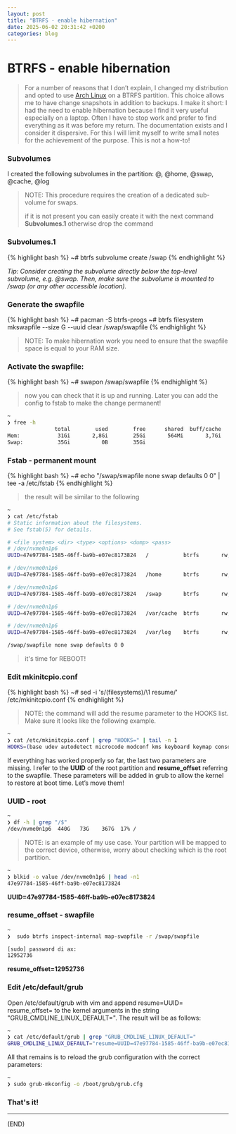 ```yaml
---
layout: post
title: "BTRFS - enable hibernation"
date: 2025-06-02 20:31:42 +0200
categories: blog
---
```


# BTRFS - enable hibernation

> For a number of reasons that I don’t explain, I changed my distribution and opted to use [Arch Linux](https://archlinux.org/) on a BTRFS partition. This choice allows me to have change snapshots in addition to backups. I make it short: I had the need to enable hibernation because I find it very useful especially on a laptop. Often I have to stop work and prefer to find everything as it was before my return. The documentation exists and I consider it dispersive. For this I will limit myself to write small notes for the achievement of the purpose. This is not a how-to!

### Subvolumes 

I created the following subvolumes in the partition: @, @home, @swap, @cache, @log 

> NOTE: This procedure requires the creation of a dedicated sub-volume for swaps. 
>
> if it is not present you can easily create it with the next command **Subvolumes.1** otherwise drop the command

### Subvolumes.1 

{% highlight bash %}
~# btrfs subvolume create /swap
{% endhighlight %}

*Tip: Consider creating the subvolume directly below the top-level subvolume, e.g. @swap. Then, make sure the subvolume is mounted to /swap (or any other accessible location).*

### Generate the swapfile

{% highlight bash %}
~# pacman -S btrfs-progs
~# btrfs filesystem mkswapfile --size <your ram size>G --uuid clear /swap/swapfile
{% endhighlight %}

> NOTE: To make hibernation work you need to ensure that the swapfile space is equal to your RAM size. 

### Activate the swapfile:

{% highlight bash %}
~# swapon /swap/swapfile
{% endhighlight %}

> now you can check that it is up and running. Later you can add the config to fstab to make the change permanent!

```bash
~ 
❯ free -h
               total        used        free      shared  buff/cache   available
Mem:            31Gi       2,8Gi        25Gi       564Mi       3,7Gi        28Gi
Swap:           35Gi          0B        35Gi
```

### Fstab - permanent mount  

{% highlight bash %}
~# echo "/swap/swapfile none swap defaults 0 0" | tee -a /etc/fstab
{% endhighlight %}

> the result will be similar to the following

```bash
~ 
❯ cat /etc/fstab
# Static information about the filesystems.
# See fstab(5) for details.

# <file system> <dir> <type> <options> <dump> <pass>
# /dev/nvme0n1p6
UUID=47e97784-1585-46ff-ba9b-e07ec8173824	/         	btrfs     	rw,relatime,ssd,discard=async,space_cache=v2,subvol=/@	0 0

# /dev/nvme0n1p6
UUID=47e97784-1585-46ff-ba9b-e07ec8173824	/home     	btrfs     	rw,relatime,ssd,discard=async,space_cache=v2,subvol=/@home	0 0

# /dev/nvme0n1p6
UUID=47e97784-1585-46ff-ba9b-e07ec8173824	/swap     	btrfs     	rw,relatime,ssd,discard=async,space_cache=v2,subvol=/@swap	0 0

# /dev/nvme0n1p6
UUID=47e97784-1585-46ff-ba9b-e07ec8173824	/var/cache	btrfs     	rw,relatime,ssd,discard=async,space_cache=v2,subvol=/@cache	0 0

# /dev/nvme0n1p6
UUID=47e97784-1585-46ff-ba9b-e07ec8173824	/var/log  	btrfs     	rw,relatime,ssd,discard=async,space_cache=v2,subvol=/@log	0 0

/swap/swapfile none swap defaults 0 0
```

> it's time for REBOOT!

### Edit mkinitcpio.conf

{% highlight bash %}
~# sed -i 's/\(filesystems\)/\1 resume/' /etc/mkinitcpio.conf
{% endhighlight %}

> NOTE: the command will add the resume parameter to the HOOKS list. Make sure it looks like the following example. 

```bash
~ 
❯ cat /etc/mkinitcpio.conf | grep "HOOKS=" | tail -n 1      
HOOKS=(base udev autodetect microcode modconf kms keyboard keymap consolefont block filesystems resume fsck grub-btrfs-overlayfs)
```

If everything has worked properly so far, the last two parameters are missing. I refer to the **UUID** of the root partition and **resume_offset** referring to the swapfile. These parameters will be added in grub to allow the kernel to restore at boot time. 
Let’s move them!

### UUID - root 

```bash
~ 
❯ df -h | grep "/$"
/dev/nvme0n1p6  440G   73G    367G  17% /
```

> NOTE: is an example of my use case. Your partition will be mapped to the correct device, otherwise, worry about checking which is the root partition. 

```bash
~ 
❯ blkid -o value /dev/nvme0n1p6 | head -n1 
47e97784-1585-46ff-ba9b-e07ec8173824
```

**UUID=47e97784-1585-46ff-ba9b-e07ec8173824**

### resume_offset - swapfile

```bash
~ 
❯  sudo btrfs inspect-internal map-swapfile -r /swap/swapfile

[sudo] password di ax: 
12952736
```

**resume_offset=12952736**

### Edit /etc/default/grub

Open /etc/default/grub with vim and append resume=UUID=<your mapped root UUID> resume_offset=<number you got> to the kernel arguments in the string "GRUB_CMDLINE_LINUX_DEFAULT=".  The result will be as follows:

```bash
~ 
❯ cat /etc/default/grub | grep "GRUB_CMDLINE_LINUX_DEFAULT="
GRUB_CMDLINE_LINUX_DEFAULT="resume=UUID=47e97784-1585-46ff-ba9b-e07ec8173824 resume_offset=12952736 loglevel=3 quiet"
```

All that remains is to reload the grub configuration with the correct parameters:

```bash
~ 
❯ sudo grub-mkconfig -o /boot/grub/grub.cfg 
```

### That's it!

---

(END)
